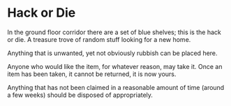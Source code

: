 # Hack or Die

In the ground floor corridor there are a set of blue shelves; this is the hack or die.
A treasure trove of random stuff looking for a new home.

Anything that is unwanted, yet not obviously rubbish can be placed here.

Anyone who would like the item, for whatever reason, may take it.
Once an item has been taken, it cannot be returned, it is now yours.

Anything that has not been claimed in a reasonable amount of time (around a few weeks) should be disposed of appropriately.
